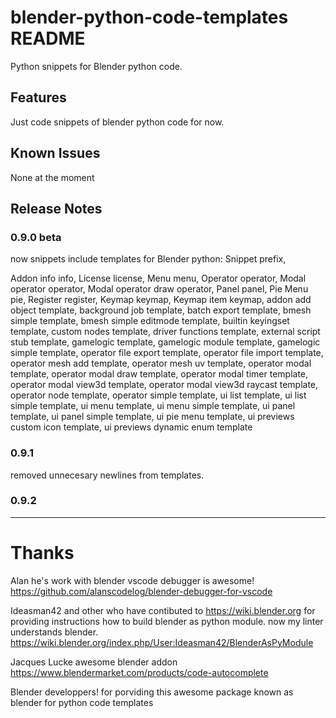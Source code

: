 # blender-python-code-templates README

Python snippets for Blender python code.

## Features

Just code snippets of blender python code for now.

## Known Issues

None at the moment

## Release Notes

### 0.9.0 beta
now snippets include templates for Blender python:
Snippet                         prefix,

Addon info                      info,
License                         license,
Menu                            menu,
Operator                        operator,
Modal operator                  operator,
Modal operator draw             operator,
Panel                           panel,
Pie Menu                        pie,
Register                        register,
Keymap                          keymap,
Keymap item                     keymap,
addon add object                template,
background job                  template,
batch export                    template,
bmesh simple                    template,
bmesh simple editmode           template,
builtin keyingset               template,
custom nodes                    template,
driver functions                template,
external script stub            template,
gamelogic                       template,
gamelogic module                template,
gamelogic simple                template,
operator file export            template,
operator file import            template,
operator mesh add               template,
operator mesh uv                template,
operator modal                  template,
operator modal draw             template,
operator modal timer            template,
operator modal view3d           template,
operator modal view3d raycast   template,
operator node                   template,
operator simple                 template,
ui list                         template,
ui list simple                  template,
ui menu                         template,
ui menu simple                  template,
ui panel                        template,
ui panel simple                 template,
ui pie menu                     template,
ui previews custom icon         template,
ui previews dynamic enum        template

### 0.9.1

removed unnecesary newlines from templates.

### 0.9.2

-----------------------------------------------------------------------------------------------------------

# Thanks
Alan 
he's work with blender vscode debugger is awesome!
https://github.com/alanscodelog/blender-debugger-for-vscode

Ideasman42 and other who have contibuted to https://wiki.blender.org
for providing instructions how to build blender as python module.
now my linter understands blender.
https://wiki.blender.org/index.php/User:Ideasman42/BlenderAsPyModule

Jacques Lucke awesome blender addon  
https://www.blendermarket.com/products/code-autocomplete

Blender developpers!
for porviding this awesome package known as blender
for python code templates